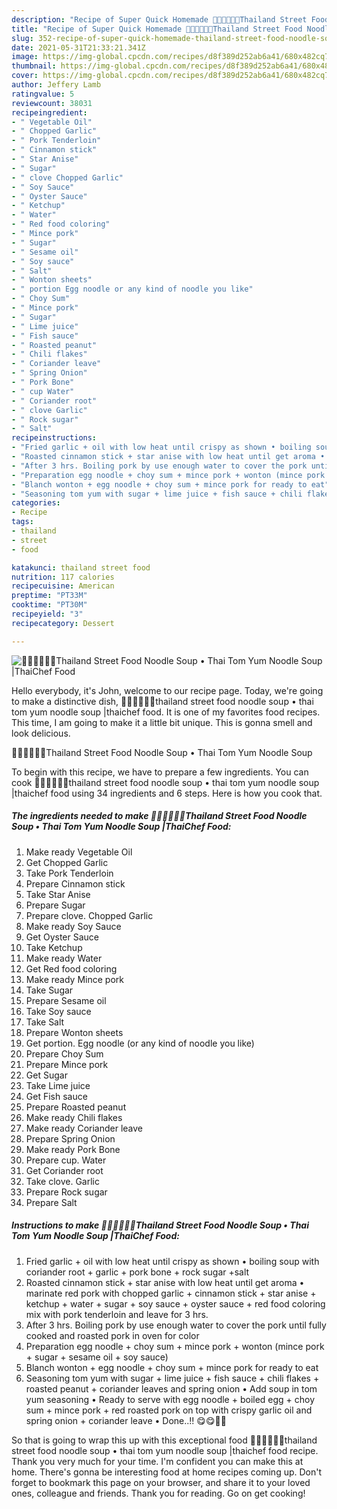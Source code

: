 ```yaml
---
description: "Recipe of Super Quick Homemade 🧑🏽‍🍳🧑🏼‍🍳Thailand Street Food Noodle Soup • Thai Tom Yum Noodle Soup |ThaiChef Food"
title: "Recipe of Super Quick Homemade 🧑🏽‍🍳🧑🏼‍🍳Thailand Street Food Noodle Soup • Thai Tom Yum Noodle Soup |ThaiChef Food"
slug: 352-recipe-of-super-quick-homemade-thailand-street-food-noodle-soup-thai-tom-yum-noodle-soup-thaichef-food
date: 2021-05-31T21:33:21.341Z
image: https://img-global.cpcdn.com/recipes/d8f389d252ab6a41/680x482cq70/thailand-street-food-noodle-soup-thai-tom-yum-noodle-soup-thaichef-food-recipe-main-photo.jpg
thumbnail: https://img-global.cpcdn.com/recipes/d8f389d252ab6a41/680x482cq70/thailand-street-food-noodle-soup-thai-tom-yum-noodle-soup-thaichef-food-recipe-main-photo.jpg
cover: https://img-global.cpcdn.com/recipes/d8f389d252ab6a41/680x482cq70/thailand-street-food-noodle-soup-thai-tom-yum-noodle-soup-thaichef-food-recipe-main-photo.jpg
author: Jeffery Lamb
ratingvalue: 5
reviewcount: 38031
recipeingredient:
- " Vegetable Oil"
- " Chopped Garlic"
- " Pork Tenderloin"
- " Cinnamon stick"
- " Star Anise"
- " Sugar"
- " clove Chopped Garlic"
- " Soy Sauce"
- " Oyster Sauce"
- " Ketchup"
- " Water"
- " Red food coloring"
- " Mince pork"
- " Sugar"
- " Sesame oil"
- " Soy sauce"
- " Salt"
- " Wonton sheets"
- " portion Egg noodle or any kind of noodle you like"
- " Choy Sum"
- " Mince pork"
- " Sugar"
- " Lime juice"
- " Fish sauce"
- " Roasted peanut"
- " Chili flakes"
- " Coriander leave"
- " Spring Onion"
- " Pork Bone"
- " cup Water"
- " Coriander root"
- " clove Garlic"
- " Rock sugar"
- " Salt"
recipeinstructions:
- "Fried garlic + oil with low heat until crispy as shown • boiling soup with coriander root + garlic + pork bone + rock sugar +salt"
- "Roasted cinnamon stick + star anise with low heat until get aroma • marinate red pork with chopped garlic + cinnamon stick + star anise + ketchup + water + sugar + soy sauce + oyster sauce + red food coloring mix with pork tenderloin and leave for 3 hrs."
- "After 3 hrs. Boiling pork by use enough water to cover the pork until fully cooked and roasted pork in oven for color"
- "Preparation egg noodle + choy sum + mince pork + wonton (mince pork + sugar + sesame oil + soy sauce)"
- "Blanch wonton + egg noodle + choy sum + mince pork for ready to eat"
- "Seasoning tom yum with sugar + lime juice + fish sauce + chili flakes + roasted peanut + coriander leaves and spring onion • Add soup in tom yum seasoning • Ready to serve with egg noodle + boiled egg + choy sum + mince pork + red roasted pork on top with crispy garlic oil and spring onion + coriander leave • Done..!! 😋😋🤤🤤"
categories:
- Recipe
tags:
- thailand
- street
- food

katakunci: thailand street food 
nutrition: 117 calories
recipecuisine: American
preptime: "PT33M"
cooktime: "PT30M"
recipeyield: "3"
recipecategory: Dessert

---
```



![🧑🏽‍🍳🧑🏼‍🍳Thailand Street Food Noodle Soup • Thai Tom Yum Noodle Soup |ThaiChef Food](https://img-global.cpcdn.com/recipes/d8f389d252ab6a41/680x482cq70/thailand-street-food-noodle-soup-thai-tom-yum-noodle-soup-thaichef-food-recipe-main-photo.jpg)

Hello everybody, it's John, welcome to our recipe page. Today, we're going to make a distinctive dish, 🧑🏽‍🍳🧑🏼‍🍳thailand street food noodle soup • thai tom yum noodle soup |thaichef food. It is one of my favorites food recipes. This time, I am going to make it a little bit unique. This is gonna smell and look delicious.

🧑🏽‍🍳🧑🏼‍🍳Thailand Street Food Noodle Soup • Thai Tom Yum Noodle Soup 

To begin with this recipe, we have to prepare a few ingredients. You can cook 🧑🏽‍🍳🧑🏼‍🍳thailand street food noodle soup • thai tom yum noodle soup |thaichef food using 34 ingredients and 6 steps. Here is how you cook that.

<!--inarticleads1-->

##### The ingredients needed to make 🧑🏽‍🍳🧑🏼‍🍳Thailand Street Food Noodle Soup • Thai Tom Yum Noodle Soup |ThaiChef Food:

1. Make ready  Vegetable Oil
1. Get  Chopped Garlic
1. Take  Pork Tenderloin
1. Prepare  Cinnamon stick
1. Take  Star Anise
1. Prepare  Sugar
1. Prepare  clove. Chopped Garlic
1. Make ready  Soy Sauce
1. Get  Oyster Sauce
1. Take  Ketchup
1. Make ready  Water
1. Get  Red food coloring
1. Make ready  Mince pork
1. Take  Sugar
1. Prepare  Sesame oil
1. Take  Soy sauce
1. Take  Salt
1. Prepare  Wonton sheets
1. Get  portion. Egg noodle (or any kind of noodle you like)
1. Prepare  Choy Sum
1. Prepare  Mince pork
1. Get  Sugar
1. Take  Lime juice
1. Get  Fish sauce
1. Prepare  Roasted peanut
1. Make ready  Chili flakes
1. Make ready  Coriander leave
1. Prepare  Spring Onion
1. Make ready  Pork Bone
1. Prepare  cup. Water
1. Get  Coriander root
1. Take  clove. Garlic
1. Prepare  Rock sugar
1. Prepare  Salt




<!--inarticleads2-->

##### Instructions to make 🧑🏽‍🍳🧑🏼‍🍳Thailand Street Food Noodle Soup • Thai Tom Yum Noodle Soup |ThaiChef Food:

1. Fried garlic + oil with low heat until crispy as shown • boiling soup with coriander root + garlic + pork bone + rock sugar +salt
1. Roasted cinnamon stick + star anise with low heat until get aroma • marinate red pork with chopped garlic + cinnamon stick + star anise + ketchup + water + sugar + soy sauce + oyster sauce + red food coloring mix with pork tenderloin and leave for 3 hrs.
1. After 3 hrs. Boiling pork by use enough water to cover the pork until fully cooked and roasted pork in oven for color
1. Preparation egg noodle + choy sum + mince pork + wonton (mince pork + sugar + sesame oil + soy sauce)
1. Blanch wonton + egg noodle + choy sum + mince pork for ready to eat
1. Seasoning tom yum with sugar + lime juice + fish sauce + chili flakes + roasted peanut + coriander leaves and spring onion • Add soup in tom yum seasoning • Ready to serve with egg noodle + boiled egg + choy sum + mince pork + red roasted pork on top with crispy garlic oil and spring onion + coriander leave • Done..!! 😋😋🤤🤤




So that is going to wrap this up with this exceptional food 🧑🏽‍🍳🧑🏼‍🍳thailand street food noodle soup • thai tom yum noodle soup |thaichef food recipe. Thank you very much for your time. I'm confident you can make this at home. There's gonna be interesting food at home recipes coming up. Don't forget to bookmark this page on your browser, and share it to your loved ones, colleague and friends. Thank you for reading. Go on get cooking!
